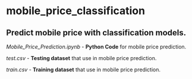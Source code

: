 # mobile_price_classification
## Predict mobile price with classification models.

*Mobile_Price_Prediction.ipynb* - **Python Code** for mobile price prediction.

*test.csv* - **Testing dataset** that use in mobile price prediction.

*train.csv* - **Training dataset** that use in mobile price prediction.
